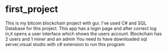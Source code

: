 # first_project
This is my bitcoin blockchain project with gui.
I've used C# and SQL Database for this project.
This app has a login page and after correct log in,it opens a user interface which shows the users account.
Blockchain has 2 users and 1 miner and an admin
You need to have downloaded sql server,visual studio with c# extension to run this program
